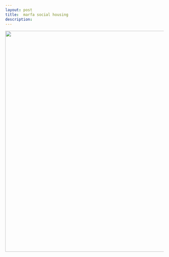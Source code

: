 ```yaml
---
layout: post
title:  marfa social housing
description:  
---
```


<img src="{{ site.baseurl }}/img/foundertea.png" alt="" title="example image" width="700">